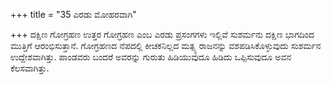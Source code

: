 +++
title = "35 ಎರಡು ಮೋಹರವಾಗಿ"

+++
ದಕ್ಷಿಣ ಗೋಗ್ರಹಣ ಉತ್ತರ ಗೋಗ್ರಹಣ ಎಂಬ ಎರಡು ಪ್ರಸಂಗಗಳು ಇಲ್ಲಿವೆ ಸುಶರ್ಮನು ದಕ್ಷಿಣ ಭಾಗದಿಂದ ಮುತ್ತಿಗೆ ಆರಂಭಿಸುತ್ತಾನೆ. ಗೋಗ್ರಹಣದ ನೆಪದಲ್ಲಿ ಕೀಚಕನಿಲ್ಲದ ಮತ್ಸ್ಯ ರಾಜನನ್ನು ವಶಪಡಿಸಿಕೊಳ್ಳುವುದು ಸುಶರ್ಮನ ಉದ್ದೇಶವಾಗಿತ್ತು. ಪಾಂಡವರು ಬಂದರೆ ಅವರನ್ನು ಗುರುತು ಹಿಡಿಯುವುದೂ ಹಿಡಿದು ಒಪ್ಪಿಸುವುದೂ ಅವನ ಕೆಲಸವಾಗಿತ್ತು.